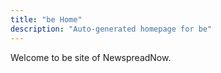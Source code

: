 ```yaml
---
title: "be Home"
description: "Auto-generated homepage for be"
---
```

Welcome to be site of NewspreadNow.

